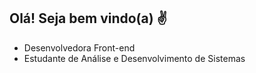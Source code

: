 ## Olá! Seja bem vindo(a) ✌️

- Desenvolvedora Front-end
- Estudante de Análise e Desenvolvimento de Sistemas

